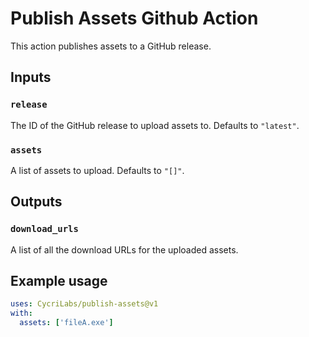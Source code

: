 # Publish Assets Github Action

This action publishes assets to a GitHub release.

## Inputs

### `release`

The ID of the GitHub release to upload assets to. Defaults to `"latest"`.

### `assets`

A list of assets to upload. Defaults to `"[]"`.

## Outputs

### `download_urls`

A list of all the download URLs for the uploaded assets.

## Example usage

```yaml
uses: CycriLabs/publish-assets@v1
with:
  assets: ['fileA.exe']
```

